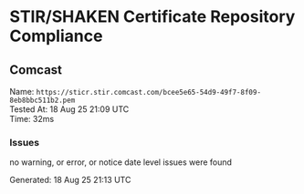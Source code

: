 # STIR/SHAKEN Certificate Repository Compliance

## Comcast

Name: `https://sticr.stir.comcast.com/bcee5e65-54d9-49f7-8f09-8eb8bbc511b2.pem`\
Tested At: 18 Aug 25 21:09 UTC\
Time: 32ms

### Issues

no warning, or error, or notice date level issues were found

Generated: 18 Aug 25 21:13 UTC